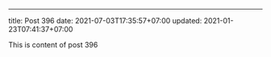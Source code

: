 ---
title: Post 396
date: 2021-07-03T17:35:57+07:00
updated: 2021-01-23T07:41:37+07:00

This is content of post 396